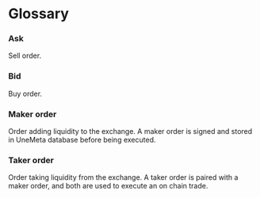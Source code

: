 # Glossary

### Ask

Sell order.

### Bid

Buy order.

### Maker order

Order adding liquidity to the exchange. A maker order is signed and stored in UneMeta database before being executed.

### Taker order

Order taking liquidity from the exchange. A taker order is paired with a maker order, and both are used to execute an on chain trade.
